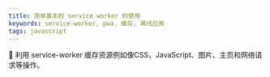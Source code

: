 ```yaml
---
title: 简单基本的 service worker 的使用
keywords: service-worker, pwa, 缓存, 离线应用
tags: javascript
---
```


:racehorse:  利用 service-worker 缓存资源例如像CSS，JavaScript、图片、主页和网络请求等操作。
<!--more-->

